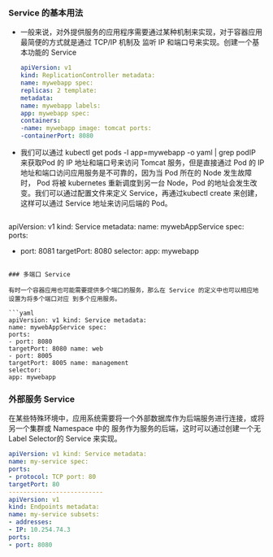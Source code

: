 ### Service 的基本用法

- 一般来说，对外提供服务的应用程序需要通过某种机制来实现，对于容器应用最简便的方式就是通过 TCP/IP 机制及 监听 IP 和端口号来实现。创建一个基本功能的 Service

  ```yaml
  apiVersion: v1
  kind: ReplicationController metadata:
  name: mywebapp spec:
  replicas: 2 template:
  metadata:
  name: mywebapp labels:
  app: mywebapp spec:
  containers:
  -name: mywebapp image: tomcat ports:
  -containerPort: 8080
  ```

- 我们可以通过 kubectl get pods -l app=mywebapp -o yaml | grep podIP 来获取Pod 的 IP 地址和端口号来访问 Tomcat 服务，但是直接通过 Pod 的 IP 地址和端口访问应用服务是不可靠的，因为当 Pod 所在的 Node 发生故障时， Pod 将被 kubernetes 重新调度到另一台 Node，Pod 的地址会发生改变。我们可以通过配置文件来定义 Service，再通过kubectl create 来创建，这样可以通过 Service 地址来访问后端的 Pod。

  ```yaml
apiVersion: v1 kind: Service metadata:
  name: mywebAppService spec:
  ports:
  - port: 8081
  targetPort: 8080 selector:
  app: mywebapp
  ```

### 多端口 Service

有时一个容器应用也可能需要提供多个端口的服务，那么在 Service 的定义中也可以相应地设置为将多个端口对应 到多个应用服务。

```yaml
apiVersion: v1 kind: Service metadata:
name: mywebAppService spec:
ports:
- port: 8080
  targetPort: 8080 name: web
- port: 8005
  targetPort: 8005 name: management
selector:
app: mywebapp
```

### 外部服务 Service

在某些特殊环境中，应用系统需要将一个外部数据库作为后端服务进行连接，或将另一个集群或 Namespace 中的 服务作为服务的后端，这时可以通过创建一个无 Label Selector的 Service 来实现。

```yaml
apiVersion: v1 kind: Service metadata:
name: my-service spec:
ports:
- protocol: TCP port: 80
targetPort: 80
--------------------------
apiVersion: v1
kind: Endpoints metadata:
name: my-service subsets:
- addresses:
- IP: 10.254.74.3
ports:
- port: 8080
```







